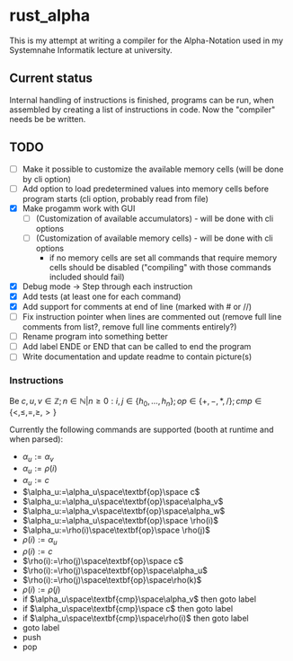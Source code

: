 # rust_alpha

This is my attempt at writing a compiler for the Alpha-Notation used in my Systemnahe Informatik lecture at university.

## Current status

Internal handling of instructions is finished, programs can be run, when assembled by creating a list of instructions in code. Now the "compiler" needs be be written.

## TODO

- [ ] Make it possible to customize the available memory cells (will be done by cli option)
- [ ] Add option to load predetermined values into memory cells before program starts (cli option, probably read from file)
- [X] Make progamm work with GUI 
	- [ ] (Customization of available accumulators) - will be done with cli options
	- [ ] (Customization of available memory cells) - will be done with cli options
		- if no memory cells are set all commands that require memory cells should be disabled ("compiling" with those commands included should fail)	
- [X] Debug mode -> Step through each instruction
- [X] Add tests (at least one for each command)
- [X] Add support for comments at end of line (marked with # or //)
- [ ] Fix instruction pointer when lines are commented out (remove full line comments from list?, remove full line comments entirely?)
- [ ] Rename program into something better
- [ ] Add label ENDE or END that can be called to end the program
- [ ] Write documentation and update readme to contain picture(s)

### Instructions

Be $c,u,v\in\mathbb{Z};n\in\mathbb{N}|n\geq0:i,j\in\lbrace h_0,\ldots,h_n\rbrace;op\in\lbrace +,-,*,/\rbrace;cmp\in\lbrace <,\leq,=,\geq,>\rbrace$

Currently the following commands are supported (booth at runtime and when parsed):

- $\alpha_u:=\alpha_v$
- $\alpha_u:=\rho(i)$
- $\alpha_u:=c$
- $\alpha_u:=\alpha_u\space\textbf{op}\space c$
- $\alpha_u:=\alpha_u\space\textbf{op}\space\alpha_v$
- $\alpha_u:=\alpha_v\space\textbf{op}\space\alpha_w$
- $\alpha_u:=\alpha_u\space\textbf{op}\space \rho(i)$
- $\alpha_u:=\rho(i)\space\textbf{op}\space \rho(j)$
- $\rho(i):=\alpha_u$
- $\rho(i):=c$
- $\rho(i):=\rho(j)\space\textbf{op}\space c$
- $\rho(i):=\rho(j)\space\textbf{op}\space\alpha_u$
- $\rho(i):=\rho(j)\space\textbf{op}\space\rho(k)$
- $\rho(i):=\rho(j)$
- if $\alpha_u\space\textbf{cmp}\space\alpha_v$ then goto label
- if $\alpha_u\space\textbf{cmp}\space c$ then goto label
- if $\alpha_u\space\textbf{cmp}\space\rho(i)$ then goto label
- goto label 
- push 
- pop
